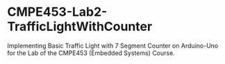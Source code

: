 # CMPE453-Lab2-TrafficLightWithCounter
Implementing Basic Traffic Light with 7 Segment Counter on Arduino-Uno for the Lab of the CMPE453 (Embedded Systems) Course.
